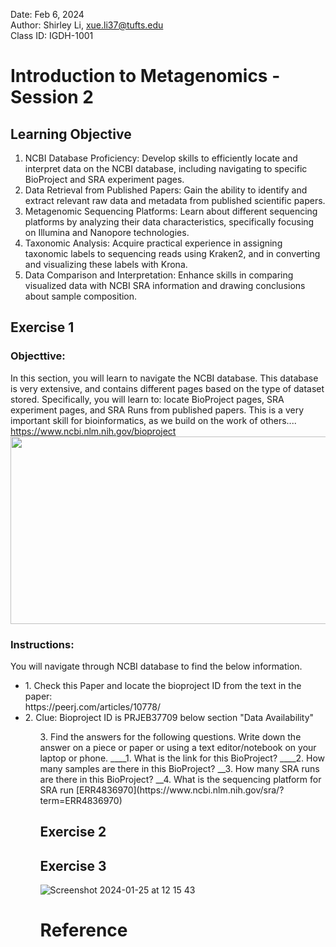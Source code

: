 Date: Feb 6, 2024   
Author: Shirley Li, xue.li37@tufts.edu     
Class ID: IGDH-1001      
# Introduction to Metagenomics - Session 2
## Learning Objective
1.	NCBI Database Proficiency: Develop skills to efficiently locate and interpret data on the NCBI database, including navigating to specific BioProject and SRA experiment pages.
2.	Data Retrieval from Published Papers: Gain the ability to identify and extract relevant raw data and metadata from published scientific papers.
3.	Metagenomic Sequencing Platforms: Learn about different sequencing platforms by analyzing their data characteristics, specifically focusing on Illumina and Nanopore technologies.
4.	Taxonomic Analysis: Acquire practical experience in assigning taxonomic labels to sequencing reads using Kraken2, and in converting and visualizing these labels with Krona.
5.	Data Comparison and Interpretation: Enhance skills in comparing visualized data with NCBI SRA information and drawing conclusions about sample composition.

## Exercise 1
### Objecttive: 
In this section, you will learn to navigate the NCBI database. This database is very extensive, and contains different pages based on the type of dataset stored. Specifically, you will learn to: locate BioProject pages, SRA experiment pages, and SRA Runs from published papers.
This is a very important skill for bioinformatics, as we build on the work of others....        
https://www.ncbi.nlm.nih.gov/bioproject  
<img src="https://github.com/shirleyxueli41/Tufts_workshops/assets/88347911/32383594-b895-4f0b-9107-882313c69304" width="900" height="300">    
### Instructions:
You will navigate through NCBI database to find the below information. 
<ul>
  <li>1. Check this Paper and locate the bioproject ID from the text in the paper: </li>
https://peerj.com/articles/10778/ 

  <li>2. Clue: Bioproject ID is PRJEB37709 below section "Data Availability"</li>      
<ul>
3. Find the answers for the following questions. Write down the answer on a piece or paper or using a text editor/notebook on your laptop or phone.
____1. What is the link for this BioProject?
____2. How many samples are there in this BioProject?
__3. How many SRA runs are there in this BioProject?
__4. What is the sequencing platform for SRA run [ERR4836970](https://www.ncbi.nlm.nih.gov/sra/?term=ERR4836970)



## Exercise 2

## Exercise 3

![Screenshot 2024-01-25 at 12 15 43](https://github.com/shirleyxueli41/Tufts_workshops/assets/88347911/2f08cced-598b-45a0-a363-b421bdc9a4d3)

# Reference
